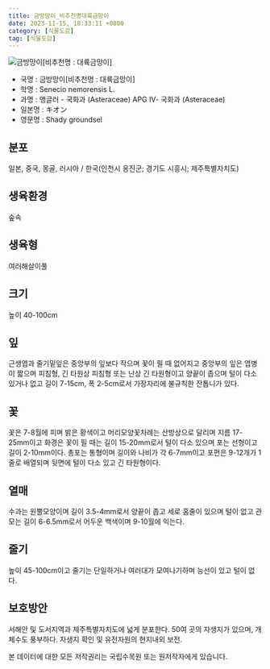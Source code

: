 ```yaml
---
title: 금방망이_비추천명대륙금망이
date: 2023-11-15, 18:33:11 +0800
category: [식물도감]
tag: [식물도감]
---
```




![금방망이[비추천명 : 대륙금망이]](http://www.nature.go.kr/fileUpload/plants/basic/Compositae/Senecio/9955/9955_1_th2.jpg)
- 국명 : 금방망이[비추천명 : 대륙금망이]
- 학명 : Senecio nemorensis L.
- 과명 : 앵글러 - 국화과 (Asteraceae) APG Ⅳ- 국화과 (Asteraceae)
- 일본명 : キオン
- 영문명 : Shady groundsel


## 분포
일본, 중국, 몽골, 러시아 / 한국(인천시 옹진군; 경기도 시흥시; 제주특별자치도) 
## 생육환경
숲속
## 생육형
여러해살이풀
## 크기
높이 40-100cm
## 잎
근생엽과 줄기밑잎은 중앙부의 잎보다 작으며 꽃이 필 때 없어지고 중앙부의 잎은 엽병이 짧으며 피침형, 긴 타원상 피침형 또는 난상 긴 타원형이고 양끝이 좁으며 털이 다소 있거나 없고 길이 7-15cm, 폭 2-5cm로서 가장자리에 불규칙한 잔톱니가 있다.
## 꽃
꽃은 7-8월에 피며 밝은 황색이고 머리모양꽃차례는 산방상으로 달리며 지름 17-25mm이고 화경은 꽃이 필 때는 길이 15-20mm로서 털이 다소 있으며 포는 선형이고 길이 2-10mm이다. 총포는 통형이며 길이와 나비가 각 6-7mm이고 포편은 9-12개가 1줄로 배열되며 뒷면에 털이 다소 있고 긴 타원형이다.
## 열매
수과는 원뿔모양이며 길이 3.5-4mm로서 양끝이 좁고 세로 홈줄이 있으며 털이 없고 관모는 길이 6-6.5mm로서 어두운 백색이며 9-10월에 익는다.
## 줄기
높이 45-100cm이고 줄기는 단일하거나 여러대가 모여나기하며 능선이 있고 털이 없다.
## 보호방안
서해안 및 도서지역과 제주특별자치도에 넓게 분포한다. 50여 곳의 자생지가 있으며, 개체수도 풍부하다. 자생지 확인 및 유전자원의 현지내외 보전.






본 데이터에 대한 모든 저작권리는 국립수목원 또는 원저작자에게 있습니다.
